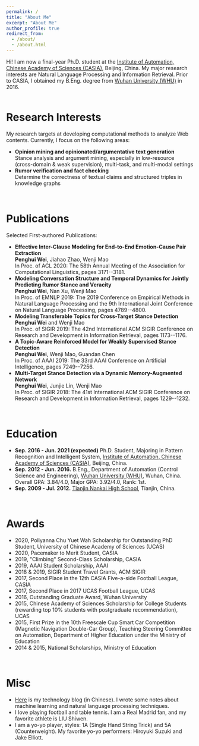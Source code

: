 ```yaml
---
permalink: /
title: "About Me"
excerpt: "About Me"
author_profile: true
redirect_from: 
  - /about/
  - /about.html
---
```


Hi! I am now a final-year Ph.D. student at the [Institute of Automation, Chinese Academy of Sciences (CASIA)](http://english.ia.cas.cn/), Beijing, China. My major research interests are Natural Language Processing and Information Retrieval. Prior to CASIA, I obtained my B.Eng. degree from [Wuhan University (WHU)](https://en.whu.edu.cn/) in 2016.  
<br/>


Research Interests
======
My research targets at developing computational methods to analyze Web contents. Currently, I focus on the following areas:
* **Opinion mining and opinionated/argumentative text generation**  
Stance analysis and argument mining, especially in low-resource (cross-domain & weak supervision), multi-task, and multi-modal settings
* **Rumor verification and fact checking**  
Determine the correctness of textual claims and structured triples in knowledge graphs      
<br/>


Publications
======
Selected First-authored Publications:
* **Effective Inter-Clause Modeling for End-to-End Emotion-Cause Pair Extraction**  
**Penghui Wei**, Jiahao Zhao, Wenji Mao  
In Proc. of ACL 2020: The 58th Annual Meeting of the Association for Computational Linguistics, pages 3171--3181.
* **Modeling Conversation Structure and Temporal Dynamics for Jointly Predicting Rumor Stance and Veracity**  
**Penghui Wei**, Nan Xu, Wenji Mao  
In Proc. of EMNLP 2019: The 2019 Conference on Empirical Methods in Natural Language Processing and the 9th International Joint Conference on Natural Language Processing, pages 4789--4800.
* **Modeling Transferable Topics for Cross-Target Stance Detection**     
**Penghui Wei** and Wenji Mao  
In Proc. of SIGIR 2019: The 42nd International ACM SIGIR Conference on Research and Development in Information Retrieval, pages 1173--1176.
* **A Topic-Aware Reinforced Model for Weakly Supervised Stance Detection**    
**Penghui Wei**, Wenji Mao, Guandan Chen  
In Proc. of AAAI 2019: The 33rd AAAI Conference on Artificial Intelligence, pages 7249--7256.
* **Multi-Target Stance Detection via a Dynamic Memory-Augmented Network**       
**Penghui Wei**, Junjie Lin, Wenji Mao  
In Proc. of SIGIR 2018: The 41st International ACM SIGIR Conference on Research and Development in Information Retrieval, pages 1229--1232.  
<br/>

  
Education
======
* **Sep. 2016 - Jun. 2021 (expected)** Ph.D. Student, Majoring in Pattern Recognition and Intelligent System, [Institute of Automation, Chinese Academy of Sciences (CASIA)](http://english.ia.cas.cn/), Beijing, China.
* **Sep. 2012 - Jun. 2016.** B.Eng., Department of Automation (Control Science and Engineering), [Wuhan University (WHU)](https://en.whu.edu.cn/), Wuhan, China. Overall GPA: 3.84/4.0, Major GPA: 3.92/4.0, Rank: 1st.
* **Sep. 2009 - Jul. 2012.** [Tianjin Nankai High School](https://en.wikipedia.org/wiki/Tianjin_Nankai_High_School), Tianjin, China.  
<br/>
  
  
Awards
======
* 2020, Pollyanna Chu Yuet Wah Scholarship for Outstanding PhD Student, University of Chinese Academy of Sciences (UCAS)
* 2020, Pacemaker to Merit Student, CASIA
* 2019, "Climbing" Second-Class Scholarship, CASIA
* 2019, AAAI Student Scholarship, AAAI
* 2018 & 2019, SIGIR Student Travel Grants, ACM SIGIR
* 2017, Second Place in the 12th CASIA Five-a-side Football League, CASIA
* 2017, Second Place in 2017 UCAS Football League, UCAS
* 2016, Outstanding Graduate Award, Wuhan University
* 2015, Chinese Academy of Sciences Scholarship for College Students (rewarding top 10% students with postgraduate recommendation), UCAS
* 2015, First Prize in the 10th Freescale Cup Smart Car Competition (Magnetic Navigation Double-Car Group), Teaching Steering Committee on Automation, Department of Higher Education under the Ministry of Education
* 2014 & 2015, National Scholarships, Ministry of Education   
<br/>
  
  
Misc
======
* [Here](https://www.cnblogs.com/Determined22/) is my technology blog (in Chinese). I wrote some notes about machine learning and natural language processing techniques.
* I love playing football and table tennis. I am a Real Madrid fan, and my favorite athlete is LIU Shiwen. 
* I am a yo-yo player, styles: 1A (Single Hand String Trick) and 5A (Counterweight). My favorite yo-yo performers: Hiroyuki Suzuki and Jake Elliott. 
  
  
